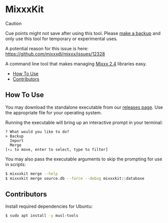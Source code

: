 # MixxxKit

> [!CAUTION]
> Cue points might not save after using this tool. Please [make a backup](https://manual.mixxx.org/2.4/en/chapters/appendix/settings_directory#location) and only use this tool for temporary or experimental uses.
>
> A potential reason for this issue is here: https://github.com/mixxxdj/mixxx/issues/12328

A command line tool that makes managing [Mixxx 2.4](https://mixxx.org/) libraries easy.

* [How To Use](#how-to-use)
* [Contributors](#contributors)

## How To Use

You may download the standalone executable from our [releases page](https://github.com/mass8326/mixxx-merge/releases). Use the appropriate file for your operating system.

Running the executable will bring up an interactive prompt in your terminal:

```
? What would you like to do?
> Backup
  Import
  Merge
[↑↓ to move, enter to select, type to filter]
```

You may also pass the executable arguments to skip the prompting for use in scripts:

```sh
$ mixxxkit merge --help
$ mixxxkit merge source.db --force --debug mixxxkit::database
```

## Contributors

Install required dependencies for Ubuntu:

```sh
$ sudo apt install -y musl-tools
```
